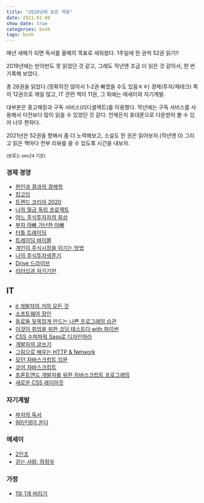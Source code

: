 ```yaml
---
title: "2020년에 읽은 책들"
date: 2021-01-08
show_date: true
categories: book
tags: book
---
```


매년 새해가 되면 독서를 올해의 목표로 세워왔다. 1주일에 한 권씩 52권 읽기!!

2019년에는 반의반도 못 읽었던 것 같고, 그래도 작년엔 조금 더 읽은 것 같아서, 한 번 기록해 보았다.

총 28권을 읽었다.(정확하진 않아서 1-2권 빠졌을 수도 있음ㅎㅎ) 경제(투자/재테크) 쪽이 12권으로 제일 많고, IT 관련 책이 11권, 그 외에는 에세이와 자기계발.

대부분은 중고매장과 구독 서비스(리디셀렉트)를 이용했다. 작년에는 구독 서비스를 사용해서 이전보다 많이 읽을 수 있었던 것 같다. 언제든지 휴대폰으로 다운받아 볼 수 있어 너무 편하다.

2021년은 52권을 향해서 좀 더 노력해보고, 소설도 한 권은 읽어보자.(작년엔 0) 그리고 읽은 책마다 전부 리뷰를 쓸 수 있도록 시간을 내보자.

<small>(분류는 yes24 기준)</small>

### 경제 경영

- [원인과 결과의 경제학](http://www.yes24.com/Product/Goods/64606179)
- [킵고잉](http://www.yes24.com/Product/Goods/91199753)
- [트렌드 코리아 2020](http://www.yes24.com/Product/Goods/80120621)
- [나의 월급 독립 프로젝트](http://www.yes24.com/Product/Goods/71973904)
- [어느 주식투자자의 회상](http://www.yes24.com/Product/Goods/4162154)
- [부자 아빠 가난한 아빠](http://www.yes24.com/Product/Goods/58774995)
- [터틀 트레이딩](http://www.yes24.com/Product/Goods/72263237)
- [트레이딩 바이블](http://www.yes24.com/Product/Goods/81513462)
- [개인이 주식시장을 이기는 방법](http://www.yes24.com/Product/Goods/75216332)
- [나의 주식투자생존기](http://www.yes24.com/Product/Goods/69722889)
- [Drive 드라이브](http://www.yes24.com/Product/Goods/5819980)
- [리더십과 자기기만](http://www.yes24.com/Product/Goods/2158497)

## IT

- [it 개발자의 거의 모든 것](http://www.yes24.com/Product/Goods/74098150)
- [소프트웨어 장인](http://www.yes24.com/Product/Goods/20461940)
- [동료들 뒷목잡게 만드는 나쁜 프로그래밍 습관](http://www.yes24.com/Product/Goods/89497188)
- [이것이 취업을 위한 코딩 테스트다 with 파이썬](http://www.yes24.com/Product/Goods/91433923)
- [CSS 수퍼파워 Sass로 디자인하라](http://www.yes24.com/Product/Goods/30569338)
- [개발자의 글쓰기](http://www.yes24.com/Product/Goods/79378905)
- [그림으로 배우는 HTTP & Network](http://www.yes24.com/Product/Goods/15894097)
- [모던 자바스크립트 입문](http://www.yes24.com/Product/Goods/59410698)
- [코어 자바스크립트](http://www.yes24.com/Product/Goods/78586788)
- [프론트엔드 개발자를 위한 자바스크립트 프로그래밍 ](http://www.yes24.com/Product/Goods/8858182)
- [새로운 CSS 레이아웃](http://www.yes24.com/Product/Goods/60715949)

### 자기계발

- [부자의 독서](http://www.yes24.com/Product/Goods/85012110)
- [90년생이 온다](http://www.yes24.com/Product/Goods/66754547)

### 에세이

- [2인조](http://www.yes24.com/Product/Goods/95749622)
- [걷는 사람, 하정우](http://www.yes24.com/Product/Goods/67018988)

### 가정

- [1일 1개 버리기](http://www.yes24.com/Product/Goods/66810667)
